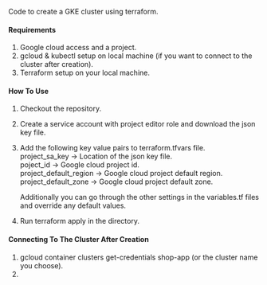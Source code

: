 Code to create a GKE cluster using terraform.

#### Requirements
1. Google cloud access and a project.
2. gcloud & kubectl setup on local machine (if you want to connect to the cluster after creation).
3. Terraform setup on your local machine.


#### How To Use
1. Checkout the repository.
2. Create a service account with project editor role and download the json key file.
3. Add the following key value pairs to terraform.tfvars file.
	<br /> project_sa_key -> Location of the json key file.
	<br /> poject_id -> Google cloud project id.
	<br /> project_default_region -> Google cloud project default region.
	<br /> project_default_zone -> Google cloud project default zone.

	Additionally you can go through the other settings in the variables.tf files and override any default values.

4. Run terraform apply in the directory.

#### Connecting To The Cluster After Creation
1. gcloud container clusters get-credentials shop-app (or the cluster name you choose).
2. 
